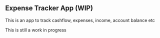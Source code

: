## Expense Tracker App (WIP)

This is an app to track cashflow, expenses, income, account balance etc

This is still a work in progress